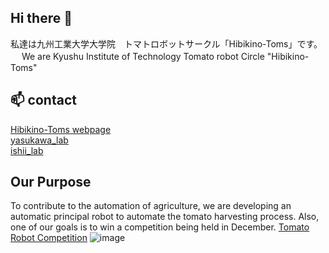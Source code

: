 ## Hi there 👋
私達は九州工業大学大学院　トマトロボットサークル「Hibikino-Toms」です。  　
We are Kyushu Institute of Technology Tomato robot Circle "Hibikino-Toms"

## 📫 contact 
[Hibikino-Toms webpage](https://www.brain.kyutech.ac.jp/~agricultural-robotics/)  
[yasukawa_lab](http://www.brain.kyutech.ac.jp/~s-yasukawa/)  
[ishii_lab](http://www.brain.kyutech.ac.jp/~ishii/?link,272)  
## Our Purpose
To contribute to the automation of agriculture, we are developing an automatic principal robot to automate the tomato harvesting process.
Also, one of our goals is to win a competition being held in December.
[Tomato Robot Competition](https://www.lsse.kyutech.ac.jp/~sociorobo/tomato-robot2022/)
![image](https://github.com/Hibikino-Toms-Robot/.github/assets/82552894/7e4bfa67-f7fe-4fb9-9e63-6c14aaa4f00f)

